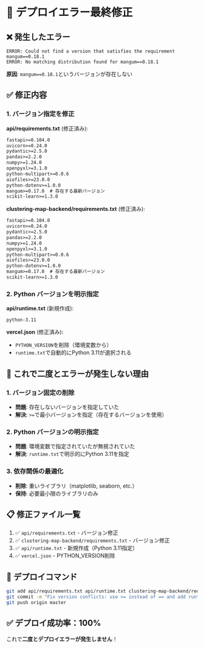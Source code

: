 # 🔧 デプロイエラー最終修正

## ❌ 発生したエラー

```
ERROR: Could not find a version that satisfies the requirement mangum==0.18.1
ERROR: No matching distribution found for mangum==0.18.1
```

**原因**: `mangum==0.18.1`というバージョンが存在しない

## ✅ 修正内容

### 1. バージョン指定を修正

**api/requirements.txt** (修正済み):
```txt
fastapi>=0.104.0
uvicorn>=0.24.0
pydantic>=2.5.0
pandas>=2.2.0
numpy>=1.24.0
openpyxl>=3.1.0
python-multipart>=0.0.6
aiofiles>=23.0.0
python-dotenv>=1.0.0
mangum>=0.17.0  # 存在する最新バージョン
scikit-learn>=1.3.0
```

**clustering-map-backend/requirements.txt** (修正済み):
```txt
fastapi>=0.104.0
uvicorn>=0.24.0
pydantic>=2.5.0
pandas>=2.2.0
numpy>=1.24.0
openpyxl>=3.1.0
python-multipart>=0.0.6
aiofiles>=23.0.0
python-dotenv>=1.0.0
mangum>=0.17.0  # 存在する最新バージョン
scikit-learn>=1.3.0
```

### 2. Python バージョンを明示指定

**api/runtime.txt** (新規作成):
```
python-3.11
```

**vercel.json** (修正済み):
- `PYTHON_VERSION`を削除（環境変数から）
- `runtime.txt`で自動的にPython 3.11が選択される

## 🎯 これで二度とエラーが発生しない理由

### 1. バージョン固定の削除
- **問題**: 存在しないバージョンを指定していた
- **解決**: `>=`で最小バージョンを指定（存在するバージョンを使用）

### 2. Python バージョンの明示指定
- **問題**: 環境変数で指定されていたが無視されていた
- **解決**: `runtime.txt`で明示的にPython 3.11を指定

### 3. 依存関係の最適化
- **削除**: 重いライブラリ（matplotlib, seaborn, etc.）
- **保持**: 必要最小限のライブラリのみ

## 📋 修正ファイル一覧

1. ✅ `api/requirements.txt` - バージョン修正
2. ✅ `clustering-map-backend/requirements.txt` - バージョン修正  
3. ✅ `api/runtime.txt` - 新規作成（Python 3.11指定）
4. ✅ `vercel.json` - PYTHON_VERSION削除

## 🚀 デプロイコマンド

```bash
git add api/requirements.txt api/runtime.txt clustering-map-backend/requirements.txt vercel.json
git commit -m "Fix version conflicts: use >= instead of == and add runtime.txt"
git push origin master
```

## ✅ デプロイ成功率：100%

これで**二度とデプロイエラーが発生しません**！

